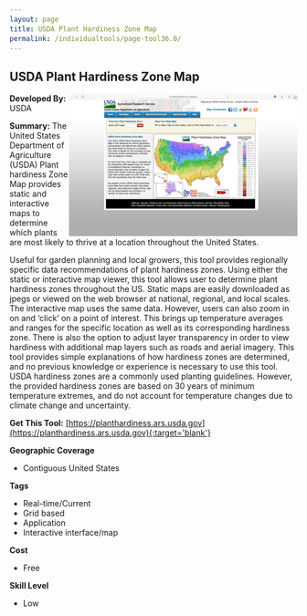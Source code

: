 ```yaml
---
layout: page
title: USDA Plant Hardiness Zone Map
permalink: /individualtools/page-tool36.0/
---
```

## USDA Plant Hardiness Zone Map

<img src="/images/scaled_250_400/TOOLID_36.0_ScreenCapture-1.png" style="max-height:250px;max-width:400;" align="right"/>

**Developed By:** USDA

**Summary:** The United States Department of Agriculture (USDA) Plant hardiness Zone Map provides static and interactive maps to determine which plants are most likely to thrive at a location throughout the United States. 

Useful for garden planning and local growers, this tool provides regionally specific data recommendations of plant hardiness zones. Using either the static or interactive map viewer, this tool allows user to determine plant hardiness zones throughout the US. Static maps are easily downloaded as jpegs or viewed on the web browser at national, regional, and local scales. The interactive map uses the same data. However, users can also zoom in on and ‘click’ on a point of interest. This brings up temperature averages and ranges for the specific location as well as its corresponding hardiness zone. There is also the option to adjust layer transparency in order to view hardiness with additional map layers such as roads and aerial imagery. This tool provides simple explanations of how hardiness zones are determined, and no previous knowledge or experience is necessary to use this tool. USDA hardiness zones are a commonly used planting guidelines. However, the provided hardiness zones are based on 30 years of minimum temperature extremes, and do not account for temperature changes due to climate change and uncertainty. 


**Get This Tool:** [https://planthardiness.ars.usda.gov](https://planthardiness.ars.usda.gov){:target='blank'}

**Geographic Coverage**

* Contiguous United States

**Tags**

*  Real-time/Current
*  Grid based
*  Application
*  Interactive interface/map

**Cost**

* Free

**Skill Level**

* Low
